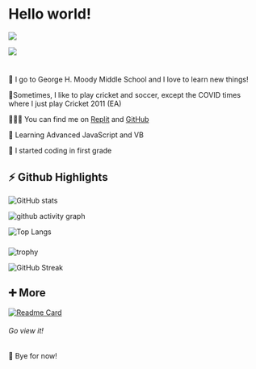 # **Hello world!** #
![](https://img.shields.io/badge/Profile%20views-4/509-blue)

[![](https://img.shields.io/badge/GitHubSkyline-2021-blue)](https://skyline.github.com/G0RG3/2021)
#
🏫 I go to George H. Moody Middle School and I love to learn new things!

🏏Sometimes, I like to play cricket and soccer, except the COVID times where I just play Cricket 2011 (EA)

👨🏻‍💻 You can find me on [Replit](http://repl.it/@G0RG3) and [GitHub](http://github.com/G0RG31)

🌱 Learning Advanced JavaScript and VB

🤯 I started coding in first grade

##

## **⚡ Github Highlights** ##

![GitHub stats](https://github-readme-stats.vercel.app/api?username=Tr1angular&show_icons=true&theme=react)

![github activity graph](https://activity-graph.herokuapp.com/graph?username=Tr1angular&theme=rogue)

![Top Langs](https://github-readme-stats.vercel.app/api/top-langs/?username=Tr1angular&layout=compact&theme=react)

###
###
![trophy](https://github-profile-trophy.vercel.app/?username=Tr1angular&theme=nord)

![GitHub Streak](https://github-readme-streak-stats.herokuapp.com/?user=Tr1angular&theme=react)


##

## **➕ More** ##

[![Readme Card](https://github-readme-stats.vercel.app/api/pin/?username=Tr1angular&repo=Oregon-Trail&theme=react)](https://github.com/Tr1angular/Oregon-Trail)
###### Go view it!

👋 Bye for now!
